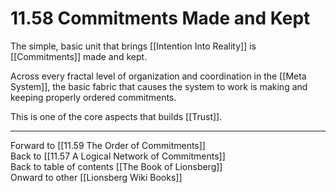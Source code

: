# 11.58 Commitments Made and Kept

The simple, basic unit that brings [[Intention Into Reality]] is [[Commitments]] made and kept.

Across every fractal level of organization and coordination in the [[Meta System]], the basic fabric that causes the system to work is making and keeping properly ordered commitments.

This is one of the core aspects that builds [[Trust]]. 

___

Forward to [[11.59 The Order of Commitments]]  
Back to [[11.57 A Logical Network of Commitments]]  
Back to table of contents [[The Book of Lionsberg]]  
Onward to other [[Lionsberg Wiki Books]]  
